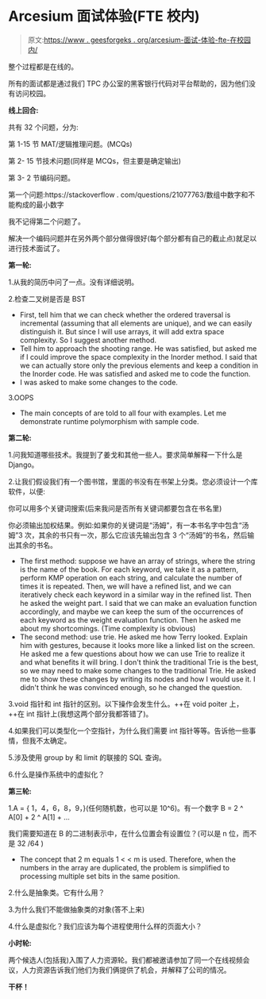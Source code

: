 # Arcesium 面试体验(FTE 校内)

> 原文:[https://www . geesforgeks . org/arcesium-面试-体验-fte-在校园内/](https://www.geeksforgeeks.org/arcesium-interview-experience-fte-on-campus/)

整个过程都是在线的。

所有的面试都是通过我们 TPC 办公室的黑客银行代码对平台帮助的，因为他们没有访问校园。

**线上回合:**

共有 32 个问题，分为:

第 1-15 节 MAT/逻辑推理问题。(MCQs)

第 2- 15 节技术问题(同样是 MCQs，但主要是确定输出)

第 3- 2 节编码问题。

第一个问题:https://stackoverflow . com/questions/21077763/数组中数字和不能构成的最小数字

我不记得第二个问题了。

解决一个编码问题并在另外两个部分做得很好(每个部分都有自己的截止点)就足以进行技术面试了。

**第一轮:**

1.从我的简历中问了一点。没有详细说明。

2.检查二叉树是否是 BST

*   First, tell him that we can check whether the ordered traversal is incremental (assuming that all elements are unique), and we can easily distinguish it. But since I will use arrays, it will add extra space complexity. So I suggest another method.
*   Tell him to approach the shooting range. He was satisfied, but asked me if I could improve the space complexity in the Inorder method. I said that we can actually store only the previous elements and keep a condition in the Inorder code. He was satisfied and asked me to code the function.
*   I was asked to make some changes to the code.

3.OOPS

*   The main concepts of are told to all four with examples. Let me demonstrate runtime polymorphism with sample code.

**第二轮:**

1.问我知道哪些技术。我提到了姜戈和其他一些人。要求简单解释一下什么是 Django。

2.让我们假设我们有一个图书馆，里面的书没有在书架上分类。您必须设计一个库软件，以便:

你可以用多个关键词搜索(后来我问是否所有关键词都要包含在书名里)

你必须输出加权结果。例如:如果你的关键词是“汤姆”，有一本书名字中包含“汤姆”3 次，其余的书只有一次，那么它应该先输出包含 3 个“汤姆”的书名，然后输出其余的书名。

*   The first method: suppose we have an array of strings, where the string is the name of the book. For each keyword, we take it as a pattern, perform KMP operation on each string, and calculate the number of times it is repeated. Then, we will have a refined list, and we can iteratively check each keyword in a similar way in the refined list. Then he asked the weight part. I said that we can make an evaluation function accordingly, and maybe we can keep the sum of the occurrences of each keyword as the weight evaluation function. Then he asked me about my shortcomings. (Time complexity is obvious)
*   The second method: use trie. He asked me how Terry looked. Explain him with gestures, because it looks more like a linked list on the screen. He asked me a few questions about how we can use Trie to realize it and what benefits it will bring. I don't think the traditional Trie is the best, so we may need to make some changes to the traditional Trie. He asked me to show these changes by writing its nodes and how I would use it. I didn't think he was convinced enough, so he changed the question.

3.void 指针和 int 指针的区别。以下操作会发生什么。++在 void poiter 上，++在 int 指针上(我想这两个部分我都答错了)。

4.如果我们可以类型化一个空指针，为什么我们需要 int 指针等等。告诉他一些事情，但我不太确定。

5.涉及使用 group by 和 limit 的联接的 SQL 查询。

6.什么是操作系统中的虚拟化？

**第三轮:**

1.A = { 1，4，6，8，9，}(任何随机数，也可以是 10^6)。有一个数字 B = 2 ^ A[0] + 2 ^ A[1] + …

我们需要知道在 B 的二进制表示中，在什么位置会有设置位？(可以是 n 位，而不是 32 /64 )

*   The concept that 2 m equals 1 < < m is used. Therefore, when the numbers in the array are duplicated, the problem is simplified to processing multiple set bits in the same position.

2.什么是抽象类。它有什么用？

3.为什么我们不能做抽象类的对象(答不上来)

4.什么是虚拟化？我们应该为每个进程使用什么样的页面大小？

**小时轮:**

两个候选人(包括我)入围了人力资源轮。我们都被邀请参加了同一个在线视频会议，人力资源告诉我们他们为我们俩提供了机会，并解释了公司的情况。

**干杯！**